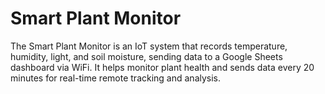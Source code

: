 # Smart Plant Monitor

The Smart Plant Monitor is an IoT system that records temperature, humidity, light, and soil moisture, sending data to a Google Sheets dashboard via WiFi. It helps monitor plant health and sends data every 20 minutes for real-time remote tracking and analysis.

